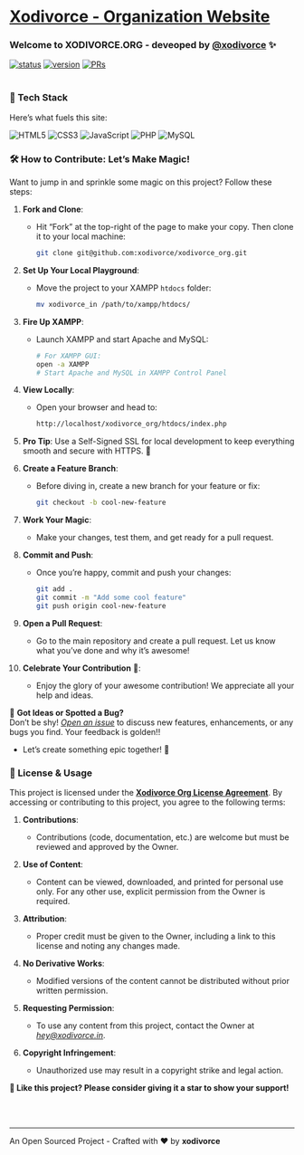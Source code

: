 # [Xodivorce - Organization Website](https://www.xodivorce.org)

### Welcome to XODIVORCE.ORG - deveoped by [@xodivorce](https://instagram.com/xodivorce) ✨
[![status](https://img.shields.io/badge/status-active-brightgreen.svg?style=flat)](https://github.com/xodivorce/xodivorce-portfolio/)
[![version](https://img.shields.io/badge/version-v7.3.7-yellow.svg?style=flat)](https://github.com/xodivorce/xodivorce-portfolio/)
[![PRs](https://img.shields.io/badge/PRs-welcome-blue.svg?style=flat)](https://github.com/xodivorce/xodivorce-portfolio/)
<br></br>

### 📌 Tech Stack

Here’s what fuels this site:

![HTML5](https://img.shields.io/badge/html5-%23E34F26.svg?style=for-the-badge&logo=html5&logoColor=white)
![CSS3](https://img.shields.io/badge/CSS-239120?&style=for-the-badge&logo=css3&logoColor=white)
![JavaScript](https://img.shields.io/badge/javascript-%23323330.svg?style=for-the-badge&logo=javascript&logoColor=%23F7DF1E)
![PHP](https://img.shields.io/badge/php-%23777BB4.svg?style=for-the-badge&logo=php&logoColor=white)
![MySQL](https://img.shields.io/badge/mysql-%2300f.svg?style=for-the-badge&logo=mysql&logoColor=white)

### 🛠️ How to Contribute: Let’s Make Magic!

Want to jump in and sprinkle some magic on this project? Follow these steps:

1. **Fork and Clone**:
   - Hit “Fork” at the top-right of the page to make your copy. Then clone it to your local machine:
     ```bash
     git clone git@github.com:xodivorce/xodivorce_org.git
     ```

2. **Set Up Your Local Playground**:
   - Move the project to your XAMPP `htdocs` folder:
     ```bash
     mv xodivorce_in /path/to/xampp/htdocs/
     ```

3. **Fire Up XAMPP**:
   - Launch XAMPP and start Apache and MySQL:
     ```bash
     # For XAMPP GUI:
     open -a XAMPP
     # Start Apache and MySQL in XAMPP Control Panel
     ```

4. **View Locally**:
   - Open your browser and head to:
     ```bash
     http://localhost/xodivorce_org/htdocs/index.php
     ```

5. **Pro Tip**: Use a Self-Signed SSL for local development to keep everything smooth and secure with HTTPS. 🔐

6. **Create a Feature Branch**:
   - Before diving in, create a new branch for your feature or fix:
     ```bash
     git checkout -b cool-new-feature
     ```

7. **Work Your Magic**:
   - Make your changes, test them, and get ready for a pull request.

8. **Commit and Push**:
   - Once you’re happy, commit and push your changes:
     ```bash
     git add .
     git commit -m "Add some cool feature"
     git push origin cool-new-feature
     ```

9. **Open a Pull Request**:
   - Go to the main repository and create a pull request. Let us know what you’ve done and why it’s awesome!

10. **Celebrate Your Contribution** 🎉:
    - Enjoy the glory of your awesome contribution! We appreciate all your help and ideas.

🚀 **Got Ideas or Spotted a Bug?**  
Don’t be shy! [*Open an issue*](https://github.com/xodivorce/xodivorce_org/issues) to discuss new features, enhancements, or any bugs you find. Your feedback is golden!!

- Let’s create something epic together! 🌟

### 📝 License & Usage

This project is licensed under the [**Xodivorce Org License Agreement**](xodivorce_org_license.txt). By accessing or contributing to this project, you agree to the following terms:

1. **Contributions**:
   - Contributions (code, documentation, etc.) are welcome but must be reviewed and approved by the Owner.

2. **Use of Content**:
   - Content can be viewed, downloaded, and printed for personal use only. For any other use, explicit permission from the Owner is required.

3. **Attribution**:
   - Proper credit must be given to the Owner, including a link to this license and noting any changes made.

4. **No Derivative Works**:
   - Modified versions of the content cannot be distributed without prior written permission.

5. **Requesting Permission**:
   - To use any content from this project, contact the Owner at *hey@xodivorce.in*.

6. **Copyright Infringement**:
   - Unauthorized use may result in a copyright strike and legal action.

**🌟 Like this project? Please consider giving it a star to show your support!**

<br></br>

****

An Open Sourced Project - Crafted with ❤️ by **xodivorce**
